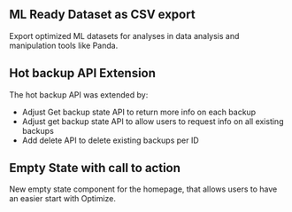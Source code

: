 ## ML Ready Dataset as CSV export

Export optimized ML datasets for analyses in data analysis and manipulation tools like Panda.

## Hot backup API Extension

The hot backup API was extended by:

- Adjust Get backup state API to return more info on each backup
- Adjust get backup state API to allow users to request info on all existing backups
- Add delete API to delete existing backups per ID

## Empty State with call to action

New empty state component for the homepage, that allows users to have an easier start with Optimize.
